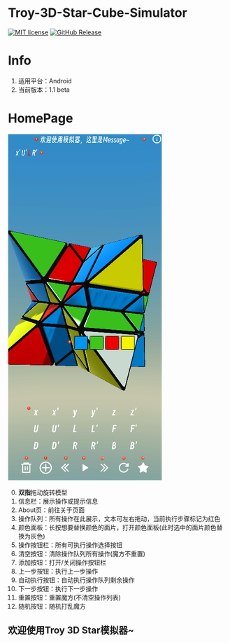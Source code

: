 # Troy-3D-Star-Cube-Simulator
[![MIT license](https://img.shields.io/badge/license-Apache%202.0-blue)](LICENSE) 
[![GitHub Release](https://img.shields.io/badge/release-v1.1-blue)](https://github.com/rin-miku/Troy-3D-Star-Cube-Simulator/releases/latest)

# Info
1. 适用平台：Android
2. 当前版本：1.1 beta

# HomePage
![home page](./README/HomePage.png)

0. **双指**拖动旋转模型
1. 信息栏：展示操作或提示信息
2. About页：前往关于页面
3. 操作队列：所有操作在此展示，文本可左右拖动，当前执行步骤标记为红色
4. 颜色面板：长按想要替换颜色的面片，打开颜色面板(此时选中的面片颜色替换为灰色)
5. 操作按钮栏：所有可执行操作选择按钮
6. 清空按钮：清除操作队列所有操作(魔方不重置)
7. 添加按钮：打开/关闭操作按钮栏
8. 上一步按钮：执行上一步操作
9. 自动执行按钮：自动执行操作队列剩余操作
10. 下一步按钮：执行下一步操作
11. 重置按钮：重置魔方(不清空操作列表)
12. 随机按钮：随机打乱魔方

## 欢迎使用Troy 3D Star模拟器~